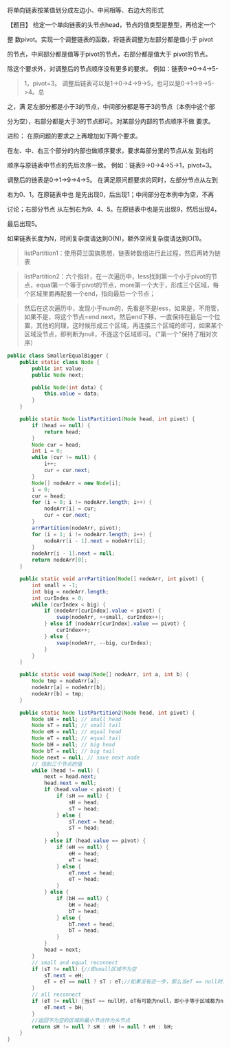 将单向链表按某值划分成左边小、中间相等、右边大的形式

【题目】 给定一个单向链表的头节点head，节点的值类型是整型，再给定一个

整 数pivot。实现一个调整链表的函数，将链表调整为左部分都是值小于 pivot

的节点，中间部分都是值等于pivot的节点，右部分都是值大于 pivot的节点。

除这个要求外，对调整后的节点顺序没有更多的要求。 例如：链表9->0->4->5-

>1，pivot=3。 调整后链表可以是1->0->4->9->5，也可以是0->1->9->5->4。总

之，满 足左部分都是小于3的节点，中间部分都是等于3的节点（本例中这个部

分为空），右部分都是大于3的节点即可。对某部分内部的节点顺序不做 要求。

进阶： 在原问题的要求之上再增加如下两个要求。

在左、中、右三个部分的内部也做顺序要求，要求每部分里的节点从左 到右的

顺序与原链表中节点的先后次序一致。 例如：链表9->0->4->5->1，pivot=3。

调整后的链表是0->1->9->4->5。 在满足原问题要求的同时，左部分节点从左到

右为0、1。在原链表中也 是先出现0，后出现1；中间部分在本例中为空，不再

讨论；右部分节点 从左到右为9、4、5。在原链表中也是先出现9，然后出现4，

最后出现5。

如果链表长度为N，时间复杂度请达到O(N)，额外空间复杂度请达到O(1)。

>listPartition1：使用荷兰国旗思想，链表转数组进行此过程，然后再转为链表

>listPartition2：六个指针，在一次遍历中，less找到第一个小于pivot的节点，equal第一个等于pivot的节点，more第一个大于，形成三个区域，每个区域里面再配套一个end，指向最后一个节点；

>然后在这次遍历中，发现小于num的，先看是不是less，如果是，不用管，如果不是，将这个节点=end.next，然后end下移，一直保持在最后一个位置，其他的同理，这时候形成三个区域，再连接三个区域的即可，如果某个区域没节点，即判断为null，不连这个区域即可。（"第一个"保持了相对次序）
```java
public class SmallerEqualBigger {
    public static class Node {
        public int value;
        public Node next;

        public Node(int data) {
            this.value = data;
        }
    }

    public static Node listPartition1(Node head, int pivot) {
        if (head == null) {
            return head;
        }
        Node cur = head;
        int i = 0;
        while (cur != null) {
            i++;
            cur = cur.next;
        }
        Node[] nodeArr = new Node[i];
        i = 0;
        cur = head;
        for (i = 0; i != nodeArr.length; i++) {
            nodeArr[i] = cur;
            cur = cur.next;
        }
        arrPartition(nodeArr, pivot);
        for (i = 1; i != nodeArr.length; i++) {
            nodeArr[i - 1].next = nodeArr[i];
        }
        nodeArr[i - 1].next = null;
        return nodeArr[0];
    }

    public static void arrPartition(Node[] nodeArr, int pivot) {
        int small = -1;
        int big = nodeArr.length;
        int curIndex = 0;
        while (curIndex < big) {
            if (nodeArr[curIndex].value < pivot) {
                swap(nodeArr, ++small, curIndex++);
            } else if (nodeArr[curIndex].value == pivot) {
                curIndex++;
            } else {
                swap(nodeArr, --big, curIndex);
            }
        }
    }

    public static void swap(Node[] nodeArr, int a, int b) {
        Node tmp = nodeArr[a];
        nodeArr[a] = nodeArr[b];
        nodeArr[b] = tmp;
    }

    public static Node listPartition2(Node head, int pivot) {
        Node sH = null; // small head
        Node sT = null; // small tail
        Node eH = null; // equal head
        Node eT = null; // equal tail
        Node bH = null; // big head
        Node bT = null; // big tail
        Node next = null; // save next node
        // 找到三个节点的值
        while (head != null) {
            next = head.next;
            head.next = null;
            if (head.value < pivot) {
                if (sH == null) {
                    sH = head;
                    sT = head;
                } else {
                    sT.next = head;
                    sT = head;
                }
            } else if (head.value == pivot) {
                if (eH == null) {
                    eH = head;
                    eT = head;
                } else {
                    eT.next = head;
                    eT = head;
                }
            } else {
                if (bH == null) {
                    bH = head;
                    bT = head;
                } else {
                    bT.next = head;
                    bT = head;
                }
            }
            head = next;
        }
        // small and equal reconnect
        if (sT != null) {//即small区域不为空
            sT.next = eH;
            eT = eT == null ? sT : eT;//如果没有这一步，那么当eT == null时，即“等于”区域为空，“小于”区域和“大于”区域连不上
        }
        // all reconnect
        if (eT != null) {当sT == null时，eT有可能为null，即小于等于区域都为null，则没必要eT.next = bH;了，所以加上此判断，否则出现null.next = bH;会空指针异常
            eT.next = bH;
        }
        //返回不为空的区域的最小节点作为头节点
        return sH != null ? sH : eH != null ? eH : bH;
    }
}
```
